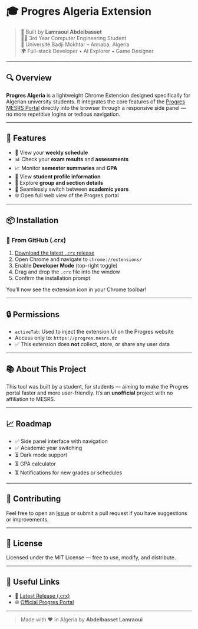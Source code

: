 # 🎓 Progres Algeria Extension

> 🧠 Built by **Lamraoui Abdelbasset**  
> 👨‍🎓 3rd Year Computer Engineering Student  
> 🏫 Université Badji Mokhtar – Annaba, Algeria  
> 🌍 Full-stack Developer • AI Explorer • Game Designer

---

## 🔍 Overview

**Progres Algeria** is a lightweight Chrome Extension designed specifically for Algerian university students. It integrates the core features of the [Progres MESRS Portal](https://progres.mesrs.dz) directly into the browser through a responsive side panel — no more repetitive logins or tedious navigation.

---

## 🚀 Features

- 📅 View your **weekly schedule**
- 📊 Check your **exam results** and **assessments**
- 📈 Monitor **semester summaries** and **GPA**
- 👤 View **student profile information**
- 👥 Explore **group and section details**
- 🔄 Seamlessly switch between **academic years**
- 🌐 Open full web view of the Progres portal

---

## 📦 Installation

### 🔗 From GitHub (.crx)

1. [Download the latest `.crx` release](https://github.com/bassetlamraoui/progres-algeria-extension/releases/latest)
2. Open Chrome and navigate to `chrome://extensions/`
3. Enable **Developer Mode** (top-right toggle)
4. Drag and drop the `.crx` file into the window
5. Confirm the installation prompt

You’ll now see the extension icon in your Chrome toolbar!

---

## 🔒 Permissions

- `activeTab`: Used to inject the extension UI on the Progres website
- Access only to: `https://progres.mesrs.dz`
- ✅ This extension does **not** collect, store, or share any user data

---

## 📚 About This Project

This tool was built by a student, for students — aiming to make the Progres portal faster and more user-friendly. It’s an **unofficial** project with no affiliation to MESRS.

---

## 📈 Roadmap

- ✅ Side panel interface with navigation
- ✅ Academic year switching
- ⏳ Dark mode support
- ⏳ GPA calculator
- ⏳ Notifications for new grades or schedules

---

## 🤝 Contributing

Feel free to open an [Issue](https://github.com/bassetlamraoui/progres-algeria-extension/issues) or submit a pull request if you have suggestions or improvements.

---

## 📄 License

Licensed under the MIT License — free to use, modify, and distribute.

---

## 🔗 Useful Links

- 🔽 [Latest Release (.crx)](https://github.com/bassetlamraoui/progres-algeria-extension/releases/latest)
- 🌐 [Official Progres Portal](https://progres.mesrs.dz)

---

> Made with ❤️ in Algeria by **Abdelbasset Lamraoui**
